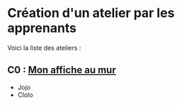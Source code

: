 # Création d'un atelier par les apprenants

Voici la liste des ateliers :

## C0 : <a href="https://www.notion.so/Vision-ing-ec1bce856c7d41aeb9c37a0dbe88cca3">Mon affiche au mur</a>

- Jojo
- Clolo
